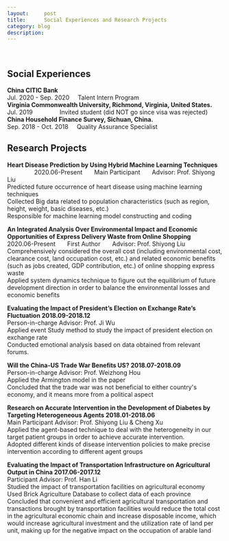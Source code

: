 ```yaml
---
layout:     post
title:      Social Experiences and Research Projects
category: blog
description: 
---
```

<br>
<h2>Social Experiences</h2>
<b>China CITIC Bank</b><br>
Jul. 2020 - Sep. 2020	&nbsp;&nbsp;&nbsp; Talent Intern Program<br>
<b>Virginia Commonwealth University, Richmond, Virginia, United States.</b><br>
Jul. 2019 &nbsp;&nbsp;&nbsp;&nbsp;&nbsp;&nbsp;&nbsp;&nbsp;&nbsp;&nbsp;&nbsp;&nbsp;&nbsp;&nbsp;&nbsp;Invited student (did NOT go since visa was rejected)<br>
<b>China Household Finance Survey, Sichuan, China.</b><br>
Sep. 2018 - Oct. 2018	&nbsp;&nbsp;&nbsp; Quality Assurance Specialist<br>

<h2>Research Projects</h2>
<b>Heart Disease Prediction by Using Hybrid Machine Learning Techniques</b><br>&nbsp;&nbsp;&nbsp;&nbsp;&nbsp;&nbsp;&nbsp;&nbsp;&nbsp;&nbsp;&nbsp;&nbsp;&nbsp;&nbsp;&nbsp;
2020.06-Present &nbsp;&nbsp;&nbsp;&nbsp;&nbsp; Main Participant &nbsp;&nbsp;&nbsp;&nbsp;&nbsp; Advisor: Prof. Shiyong Liu<br>
Predicted future occurrence of heart disease using machine learning techniques<br> 
Collected Big data related to population characteristics (such as region, height, weight, basic diseases, etc.)<br>
Responsible for machine learning model constructing and coding<br>


<b>An Integrated Analysis Over Environmental Impact and Economic Opportunities of Express Delivery Waste from Online Shopping </b><br> 
2020.06-Present &nbsp;&nbsp;&nbsp;&nbsp;&nbsp; First Author &nbsp;&nbsp;&nbsp;&nbsp;&nbsp; Advisor: Prof. Shiyong Liu</b><br>
Comprehensively considered the overall cost (including environmental cost, clearance cost, land occupation cost, etc.) and related economic benefits (such as jobs created, GDP contribution, etc.) of online shopping express waste<br> 
Applied system dynamics technique to figure out the equilibrium of future development direction in order to balance the environmental losses and economic benefits<br> 



<b>Evaluating the Impact of President’s Election on Exchange Rate’s Fluctuation                               2018.09-2018.12</b><br> 
Person-in-charge					  Advisor: Prof. Ji Wu<br> 
Applied event Study method to study the impact of president election on exchange rate<br> 
Conducted emotional analysis based on data obtained from relevant forums.<br> 



<b>Will the China-US Trade War Benefits US?                                                            2018.07-2018.09</b><br>
Person-in-charge					  Advisor: Prof. Weizhong Hou<br>
Applied the Armington model in the paper<br>
Concluded that the trade war was not beneficial to either country's economy, and it means more from a political aspect<br>



<b>Research on Accurate Intervention in the Development of Diabetes by Targeting Heterogeneous Agents          2018.01-2018.06</b><br>
Main Participant	                        Advisor: Prof. Shiyong Liu & Cheng Xu<br>
Applied the agent-based technique to deal with the heterogeneity in our target patient groups in order to achieve accurate intervention.<br>
Adopted different kinds of disease intervention policies to make precise intervention according to different agent groups<br>




<b>Evaluating the Impact of Transportation Infrastructure on Agricultural Output in China                      2017.06-2017.12</b><br>
Participant					           Advisor: Prof. Han Li<br>
Studied the impact of transportation facilities on agricultural economy<br>
Used Brick Agriculture Database to collect data of each province<br>
Concluded that convenient and efficient agricultural transportation and transactions brought by transportation facilities would reduce the total cost in the agricultural economic chain and increase disposable income, which would increase agricultural investment and the utilization rate of land per unit, making up for the negative impact on the occupation of arable land<br>
